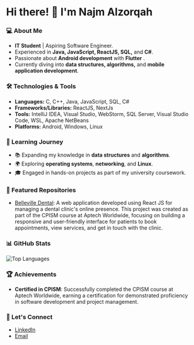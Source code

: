 # Hi there! 👋 I'm Najm Alzorqah

### 💻 About Me
- **IT Student** | Aspiring Software Engineer.
- Experienced in **Java, JavaScript, ReactJS, SQL,** and **C#**.
- Passionate about **Android development** with **Flutter** .
- Currently diving into **data structures, algorithms,** and **mobile application development**.

### 🛠️ Technologies & Tools
- **Languages:** C, C++, Java, JavaScript, SQL, C#
- **Frameworks/Libraries:** ReactJS, NextJs
- **Tools:** IntelliJ IDEA, Visual Studio, WebStorm, SQL Server, Visual Studio Code, WSL, Apache NetBeans
- **Platforms:** Android, Windows, Linux

### 🌱 Learning Journey
- 📚 Expanding my knowledge in **data structures** and **algorithms**.
- 🌍 Exploring **operating systems**, **networking**, and **Linux**.
- 🎓 Engaged in hands-on projects as part of my university coursework.

### 📂 Featured Repositories
- [Belleville Dental](https://github.com/NajmAlzorqah/belleville-dental-react-eproject): A web application developed using React JS for managing a dental clinic's online presence. This project was created as part of the CPISM course at Aptech Worldwide, focusing on building a responsive and user-friendly interface for patients to book appointments, view services, and get in touch with the clinic. 

### 📊 GitHub Stats
![Top Languages](https://github-readme-stats.vercel.app/api/top-langs/?username=NajmAlzorqah&layout=compact&theme=radical)

### 🏆 Achievements
- **Certified in CPISM**: Successfully completed the CPISM course at Aptech Worldwide, earning a certification for demonstrated proficiency in software development and project management.

### 🤝 Let's Connect
- [LinkedIn](https://www.linkedin.com/in/najm-alzorqah/)
- [Email](najmalzorqah@gmail.com)

